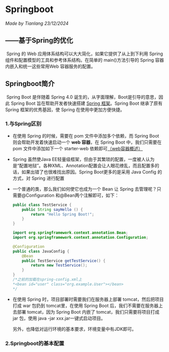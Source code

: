 # Springboot
  *Made by Tianlang 23/12/2024*
## 			                                    														——基于Spring的优化


​			 Spring 的 Web 应用体系结构可以大大简化，如果它提供了从上到下利用 Spring 组件和配置模型的工具和参考体系结构。在简单的 main()方法引导的 Spring 容器内嵌入和统一这些常用Web 容器服务的配置。

## Springboot简介

​			Spring Boot 是伴随着 Spring 4.0 诞生的，从字面理解，Boot是引导的意思，因此 Spring Boot 旨在帮助开发者快速搭建 [Spring 框架](https://so.csdn.net/so/search?q=Spring框架&spm=1001.2101.3001.7020)。Spring Boot 继承了原有 Spring 框架的优秀基因，使 Spring 在使用中更加方便快捷。

### 1.与Spring区别

- 在使用 Spring 的时候，需要在 pom 文件中添加多个依赖，而 Spring Boot 则会帮助开发着快速启动一个 **web 容器**，在 Spring Boot 中，我们只需要在 pom 文件中添加如下一个 starter-web 依赖即可[（web容器概述）](https://blog.csdn.net/sinat_34814635/article/details/136847045?fromshare=blogdetail&sharetype=blogdetail&sharerId=136847045&sharerefer=PC&sharesource=m0_67168376&sharefrom=from_link)

- Spring 虽然使Java EE轻量级框架，但由于其繁琐的配置，一度被人认为是“配置地狱”。各种XML、Annotation配置会让人眼花缭乱，而且配置多的话，如果出错了也很难找出原因。Spring Boot更多的是采用 Java Config 的方式，对 Spring 进行配置

- 一个普通的类，那么我们如何使它也成为一个 Bean 让 Spring 去管理呢？只需要@Configuration 和@Bean两个注解即可，如下：

  ```java
  public class TestService {
      public String sayHello () {
          return "Hello Spring Boot!";
      }
  }
  ```

  ```java 
  import org.springframework.context.annotation.Bean;
  import org.springframework.context.annotation.Configuration;
  
  @Configuration
  public class JavaConfig {
      @Bean
      public TestService getTestService() {
          return new TestService();
      }
  }
  /*之前的加载在spring-config.xml上
  *<bean id="user" class="org.example.User"></bean>
  */
  ```

- 在使用 Spring 时，项目部署时需要我们在服务器上部署 tomcat，然后把项目打成 war 包扔到 tomcat里，在使用 Spring Boot 后，我们不需要在服务器上去部署 tomcat，因为 Spring Boot 内嵌了 tomcat，我们只需要将项目打成 jar 包，使用 java -jar xxx.jar一键式启动项目。

  另外，也降低对运行环境的基本要求，环境变量中有JDK即可。

### 2.Springboot的基本配置